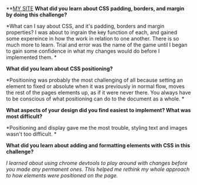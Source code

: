 **[MY SITE](mamelend.github.io/index.html)
**What did you learn about CSS padding, borders, and margin by doing this challenge?**

*What can I say about CSS, and it's padding, borders and margin properties? I was about to ingrain the key function of each, and gained some expereince in how the work in relation to one another. There is so much more to learn. Trial and error was the name of the game until I began to gain some confidence in what my changes would do before I implemented them. *

**What did you learn about CSS positioning?**

*Positioning was probably the most challenging of all because setting an element to fixed or absolute when it was previously in normal flow, moves the rest of the pages elements up, as if it were never there. You always have to be conscious of what positioning can do to the document as a whole. *

**What aspects of your design did you find easiest to implement? What was most difficult?**

*Positioning and display gave me the most trouble, styling text and images wasn't too difficult. *

**What did you learn about adding and formatting elements with CSS in this challenge?**

*I learned about using chrome devtools to play around with changes before you made any permanent ones.  This helped me rethink my whole approach to how elements were positioned on the page.*